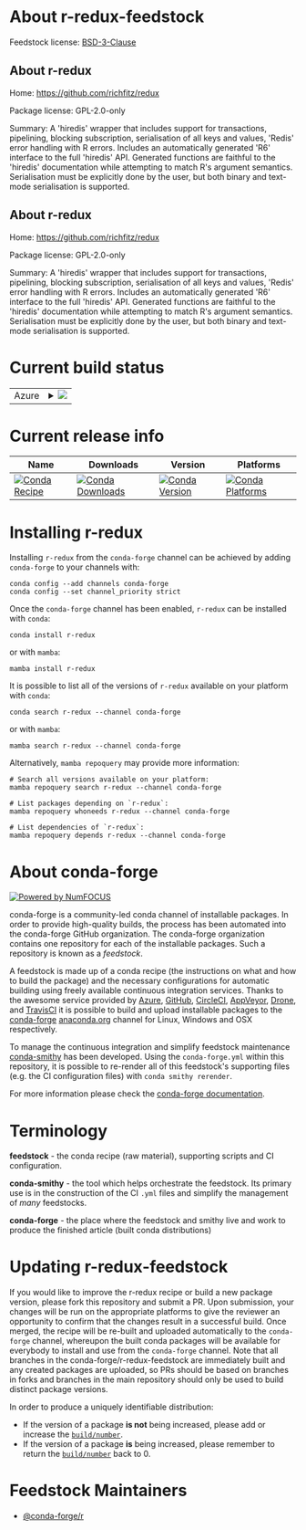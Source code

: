 About r-redux-feedstock
=======================

Feedstock license: [BSD-3-Clause](https://github.com/conda-forge/r-redux-feedstock/blob/main/LICENSE.txt)


About r-redux
-------------

Home: https://github.com/richfitz/redux

Package license: GPL-2.0-only

Summary: A 'hiredis' wrapper that includes support for transactions, pipelining, blocking subscription, serialisation of all keys and values, 'Redis' error handling with R errors. Includes an automatically generated 'R6' interface to the full 'hiredis' API.  Generated functions are faithful to the 'hiredis' documentation while attempting to match R's argument semantics.  Serialisation must be explicitly done by the user, but both binary and text-mode serialisation is supported.

About r-redux
-------------

Home: https://github.com/richfitz/redux

Package license: GPL-2.0-only

Summary: A 'hiredis' wrapper that includes support for transactions, pipelining, blocking subscription, serialisation of all keys and values, 'Redis' error handling with R errors. Includes an automatically generated 'R6' interface to the full 'hiredis' API.  Generated functions are faithful to the 'hiredis' documentation while attempting to match R's argument semantics.  Serialisation must be explicitly done by the user, but both binary and text-mode serialisation is supported.

Current build status
====================


<table>
    
  <tr>
    <td>Azure</td>
    <td>
      <details>
        <summary>
          <a href="https://dev.azure.com/conda-forge/feedstock-builds/_build/latest?definitionId=17888&branchName=main">
            <img src="https://dev.azure.com/conda-forge/feedstock-builds/_apis/build/status/r-redux-feedstock?branchName=main">
          </a>
        </summary>
        <table>
          <thead><tr><th>Variant</th><th>Status</th></tr></thead>
          <tbody><tr>
              <td>linux_64_r_base4.2</td>
              <td>
                <a href="https://dev.azure.com/conda-forge/feedstock-builds/_build/latest?definitionId=17888&branchName=main">
                  <img src="https://dev.azure.com/conda-forge/feedstock-builds/_apis/build/status/r-redux-feedstock?branchName=main&jobName=linux&configuration=linux%20linux_64_r_base4.2" alt="variant">
                </a>
              </td>
            </tr><tr>
              <td>linux_64_r_base4.3</td>
              <td>
                <a href="https://dev.azure.com/conda-forge/feedstock-builds/_build/latest?definitionId=17888&branchName=main">
                  <img src="https://dev.azure.com/conda-forge/feedstock-builds/_apis/build/status/r-redux-feedstock?branchName=main&jobName=linux&configuration=linux%20linux_64_r_base4.3" alt="variant">
                </a>
              </td>
            </tr><tr>
              <td>osx_64_r_base4.2</td>
              <td>
                <a href="https://dev.azure.com/conda-forge/feedstock-builds/_build/latest?definitionId=17888&branchName=main">
                  <img src="https://dev.azure.com/conda-forge/feedstock-builds/_apis/build/status/r-redux-feedstock?branchName=main&jobName=osx&configuration=osx%20osx_64_r_base4.2" alt="variant">
                </a>
              </td>
            </tr><tr>
              <td>osx_64_r_base4.3</td>
              <td>
                <a href="https://dev.azure.com/conda-forge/feedstock-builds/_build/latest?definitionId=17888&branchName=main">
                  <img src="https://dev.azure.com/conda-forge/feedstock-builds/_apis/build/status/r-redux-feedstock?branchName=main&jobName=osx&configuration=osx%20osx_64_r_base4.3" alt="variant">
                </a>
              </td>
            </tr><tr>
              <td>win_64</td>
              <td>
                <a href="https://dev.azure.com/conda-forge/feedstock-builds/_build/latest?definitionId=17888&branchName=main">
                  <img src="https://dev.azure.com/conda-forge/feedstock-builds/_apis/build/status/r-redux-feedstock?branchName=main&jobName=win&configuration=win%20win_64_" alt="variant">
                </a>
              </td>
            </tr>
          </tbody>
        </table>
      </details>
    </td>
  </tr>
</table>

Current release info
====================

| Name | Downloads | Version | Platforms |
| --- | --- | --- | --- |
| [![Conda Recipe](https://img.shields.io/badge/recipe-r--redux-green.svg)](https://anaconda.org/conda-forge/r-redux) | [![Conda Downloads](https://img.shields.io/conda/dn/conda-forge/r-redux.svg)](https://anaconda.org/conda-forge/r-redux) | [![Conda Version](https://img.shields.io/conda/vn/conda-forge/r-redux.svg)](https://anaconda.org/conda-forge/r-redux) | [![Conda Platforms](https://img.shields.io/conda/pn/conda-forge/r-redux.svg)](https://anaconda.org/conda-forge/r-redux) |

Installing r-redux
==================

Installing `r-redux` from the `conda-forge` channel can be achieved by adding `conda-forge` to your channels with:

```
conda config --add channels conda-forge
conda config --set channel_priority strict
```

Once the `conda-forge` channel has been enabled, `r-redux` can be installed with `conda`:

```
conda install r-redux
```

or with `mamba`:

```
mamba install r-redux
```

It is possible to list all of the versions of `r-redux` available on your platform with `conda`:

```
conda search r-redux --channel conda-forge
```

or with `mamba`:

```
mamba search r-redux --channel conda-forge
```

Alternatively, `mamba repoquery` may provide more information:

```
# Search all versions available on your platform:
mamba repoquery search r-redux --channel conda-forge

# List packages depending on `r-redux`:
mamba repoquery whoneeds r-redux --channel conda-forge

# List dependencies of `r-redux`:
mamba repoquery depends r-redux --channel conda-forge
```


About conda-forge
=================

[![Powered by
NumFOCUS](https://img.shields.io/badge/powered%20by-NumFOCUS-orange.svg?style=flat&colorA=E1523D&colorB=007D8A)](https://numfocus.org)

conda-forge is a community-led conda channel of installable packages.
In order to provide high-quality builds, the process has been automated into the
conda-forge GitHub organization. The conda-forge organization contains one repository
for each of the installable packages. Such a repository is known as a *feedstock*.

A feedstock is made up of a conda recipe (the instructions on what and how to build
the package) and the necessary configurations for automatic building using freely
available continuous integration services. Thanks to the awesome service provided by
[Azure](https://azure.microsoft.com/en-us/services/devops/), [GitHub](https://github.com/),
[CircleCI](https://circleci.com/), [AppVeyor](https://www.appveyor.com/),
[Drone](https://cloud.drone.io/welcome), and [TravisCI](https://travis-ci.com/)
it is possible to build and upload installable packages to the
[conda-forge](https://anaconda.org/conda-forge) [anaconda.org](https://anaconda.org/)
channel for Linux, Windows and OSX respectively.

To manage the continuous integration and simplify feedstock maintenance
[conda-smithy](https://github.com/conda-forge/conda-smithy) has been developed.
Using the ``conda-forge.yml`` within this repository, it is possible to re-render all of
this feedstock's supporting files (e.g. the CI configuration files) with ``conda smithy rerender``.

For more information please check the [conda-forge documentation](https://conda-forge.org/docs/).

Terminology
===========

**feedstock** - the conda recipe (raw material), supporting scripts and CI configuration.

**conda-smithy** - the tool which helps orchestrate the feedstock.
                   Its primary use is in the construction of the CI ``.yml`` files
                   and simplify the management of *many* feedstocks.

**conda-forge** - the place where the feedstock and smithy live and work to
                  produce the finished article (built conda distributions)


Updating r-redux-feedstock
==========================

If you would like to improve the r-redux recipe or build a new
package version, please fork this repository and submit a PR. Upon submission,
your changes will be run on the appropriate platforms to give the reviewer an
opportunity to confirm that the changes result in a successful build. Once
merged, the recipe will be re-built and uploaded automatically to the
`conda-forge` channel, whereupon the built conda packages will be available for
everybody to install and use from the `conda-forge` channel.
Note that all branches in the conda-forge/r-redux-feedstock are
immediately built and any created packages are uploaded, so PRs should be based
on branches in forks and branches in the main repository should only be used to
build distinct package versions.

In order to produce a uniquely identifiable distribution:
 * If the version of a package **is not** being increased, please add or increase
   the [``build/number``](https://docs.conda.io/projects/conda-build/en/latest/resources/define-metadata.html#build-number-and-string).
 * If the version of a package **is** being increased, please remember to return
   the [``build/number``](https://docs.conda.io/projects/conda-build/en/latest/resources/define-metadata.html#build-number-and-string)
   back to 0.

Feedstock Maintainers
=====================

* [@conda-forge/r](https://github.com/conda-forge/r/)

